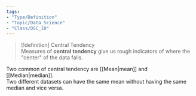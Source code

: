 ```yaml
---
tags:  
- "Type/Definition"  
- "Topic/Data_Science"  
- "Class/DSC_10"  
---
```

  
> [!definition] Central Tendency  
> Measures of **central tendency** give us rough indicators of where the "center" of the data falls.  
  
Two common of central tendency are [[Mean|mean]] and [[Median|median]].  
Two different datasets can have the same mean without having the same median and vice versa.  
